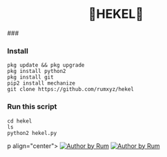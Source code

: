 <h1 align="center">
    🤙HEKEL🤙
</h1>
###

### Install
```
pkg update && pkg upgrade
pkg install python2
pkg install git
pip2 install mechanize
git clone https://github.com/rumxyz/hekel
```
### Run this script
```
cd hekel
ls
python2 hekel.py
```
p align="center">
<a href="#"><img title="Author by Rum" src="https://img.shields.io/badge/Script%20By-MuhammadRizky-green?"></a>
<a href="#"><img title="Author by Rum" src="https://img.shields.io/badge/Code%20-python2.7-blue?"></a>
<br>
